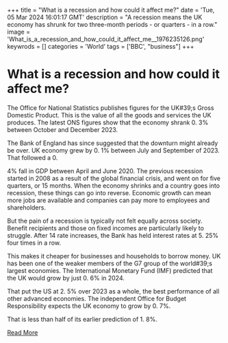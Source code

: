 +++
title = "What is a recession and how could it affect me?"
date = 'Tue, 05 Mar 2024 16:01:17 GMT'
description = "A recession means the UK economy has shrunk for two three-month periods - or quarters - in a row."
image = 'What_is_a_recession_and_how_could_it_affect_me__1976235126.png'
keywrods =  []
categories = 'World'
tags = ['BBC', "business"]
+++

# What is a recession and how could it affect me?

The Office for National Statistics publishes figures for the UK<bb>#39;s Gross Domestic Product.
This is the value of all the goods and services the UK produces.
The latest ONS figures show that the economy shrank 0.
3% between October and December 2023.

The Bank of England has since suggested that the downturn might already be over.
UK economy grew by 0.
1% between July and September of 2023.
That followed a 0.

4% fall in GDP between April and June 2020.
The previous recession started in 2008 as a result of the global financial crisis, and went on for five quarters, or 15 months.
When the economy shrinks and a country goes into recession, these things can go into reverse.
Economic growth can mean more jobs are available and companies can pay more to employees and shareholders.

But the pain of a recession is typically not felt equally across society.
Benefit recipients and those on fixed incomes are particularly likely to struggle.
After 14 rate increases, the Bank has held interest rates at 5.
25% four times in a row.

This makes it cheaper for businesses and households to borrow money.
UK has been one of the weaker members of the G7 group of the world<bb>#39;s largest economies.
The International Monetary Fund (IMF) predicted that the UK would grow by just 0.
6% in 2024.

That put the US at 2.
5% over 2023 as a whole, the best performance of all other advanced economies.
The independent Office for Budget Responsibility expects the UK economy to grow by 0.
7%.

That is less than half of its earlier prediction of 1.
8%.


[Read More](https://www.bbc.co.uk/news/business-52986863)
